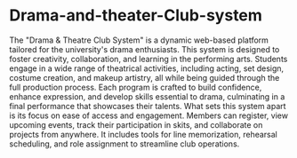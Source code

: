 # Drama-and-theater-Club-system
The "Drama & Theatre Club System" is a dynamic web-based platform tailored for the university's drama enthusiasts. This system is designed to foster creativity, collaboration, and learning in the performing arts. Students engage in a wide range of theatrical activities, including acting, set design, costume creation, and makeup artistry, all while being guided through the full production process. Each program is crafted to build confidence, enhance expression, and develop skills essential to drama, culminating in a final performance that showcases their talents.
What sets this system apart is its focus on ease of access and engagement. Members can register, view upcoming events, track their participation in skits, and collaborate on projects from anywhere. It includes tools for line memorization, rehearsal scheduling, and role assignment to streamline club operations.
